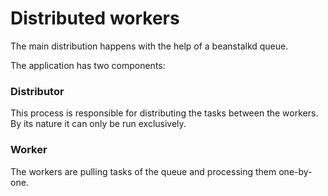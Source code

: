 # Distributed workers

The main distribution happens with the help of a beanstalkd queue.

The application has two components:
### Distributor
This process is responsible for distributing the tasks between the workers.
By its nature it can only be run exclusively.
### Worker
The workers are pulling tasks of the queue and processing them one-by-one.